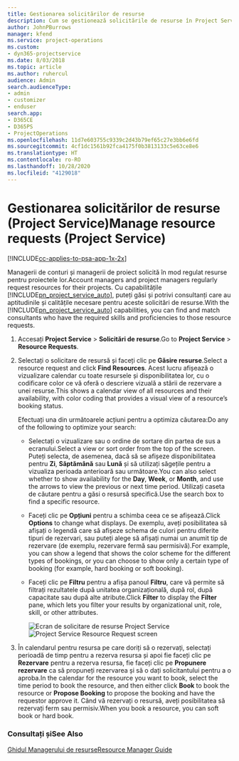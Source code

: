 ```yaml
---
title: Gestionarea solicitărilor de resurse
description: Cum se gestionează solicitările de resurse în Project Service
author: JohnPBurrows
manager: kfend
ms.service: project-operations
ms.custom:
- dyn365-projectservice
ms.date: 8/03/2018
ms.topic: article
ms.author: ruhercul
audience: Admin
search.audienceType:
- admin
- customizer
- enduser
search.app:
- D365CE
- D365PS
- ProjectOperations
ms.openlocfilehash: 11d7e603755c9339c2d43b79ef65c27e3bb6e6fd
ms.sourcegitcommit: 4cf1dc1561b92fca4175f0b3813133c5e63ce8e6
ms.translationtype: HT
ms.contentlocale: ro-RO
ms.lasthandoff: 10/28/2020
ms.locfileid: "4129018"
---
```

# <a name="manage-resource-requests-project-service"></a><span data-ttu-id="20307-103">Gestionarea solicitărilor de resurse (Project Service)</span><span class="sxs-lookup"><span data-stu-id="20307-103">Manage resource requests (Project Service)</span></span>

[!INCLUDE[cc-applies-to-psa-app-1x-2x](../includes/cc-applies-to-psa-app-1x-2x.md)]

<span data-ttu-id="20307-104">Managerii de conturi și managerii de proiect solicită în mod regulat resurse pentru proiectele lor.</span><span class="sxs-lookup"><span data-stu-id="20307-104">Account managers and project managers regularly request resources for their projects.</span></span> <span data-ttu-id="20307-105">Cu capabilitățile [!INCLUDE[pn_project_service_auto](../includes/pn-project-service-auto.md)], puteți găsi și potrivi consultanți care au aptitudinile și calitățile necesare pentru aceste solicitări de resurse.</span><span class="sxs-lookup"><span data-stu-id="20307-105">With the [!INCLUDE[pn_project_service_auto](../includes/pn-project-service-auto.md)] capabilities, you can find and match consultants who have the required skills and proficiencies to those resource requests.</span></span>  
  
1. <span data-ttu-id="20307-106">Accesați **Project Service** > **Solicitări de resurse**.</span><span class="sxs-lookup"><span data-stu-id="20307-106">Go to **Project Service** > **Resource Requests**.</span></span>  
  
2. <span data-ttu-id="20307-107">Selectați o solicitare de resursă și faceți clic pe **Găsire resurse**.</span><span class="sxs-lookup"><span data-stu-id="20307-107">Select a resource request and click **Find Resources**.</span></span> <span data-ttu-id="20307-108">Acest lucru afișează o vizualizare calendar cu toate resursele și disponibilitatea lor, cu o codificare color ce vă oferă o descriere vizuală a stării de rezervare a unei resurse.</span><span class="sxs-lookup"><span data-stu-id="20307-108">This shows a calendar view of all resources and their availability, with color coding that provides a visual view of a resource’s booking status.</span></span>  
  
    <span data-ttu-id="20307-109">Efectuați una din următoarele acțiuni pentru a optimiza căutarea:</span><span class="sxs-lookup"><span data-stu-id="20307-109">Do any of the following to optimize your search:</span></span>  
  
   -   <span data-ttu-id="20307-110">Selectați o vizualizare sau o ordine de sortare din partea de sus a ecranului.</span><span class="sxs-lookup"><span data-stu-id="20307-110">Select a view or sort order from the top of the screen.</span></span> <span data-ttu-id="20307-111">Puteți selecta, de asemenea, dacă să se afișeze disponibilitatea pentru **Zi**, **Săptămână** sau **Lună** și să utilizați săgețile pentru a vizualiza perioada anterioară sau următoare.</span><span class="sxs-lookup"><span data-stu-id="20307-111">You can also select whether to show availability for the **Day**, **Week**, or **Month**, and use the arrows to view the previous or next time period.</span></span> <span data-ttu-id="20307-112">Utilizați caseta de căutare pentru a găsi o resursă specifică.</span><span class="sxs-lookup"><span data-stu-id="20307-112">Use the search box to find a specific resource.</span></span>  
  
   -   <span data-ttu-id="20307-113">Faceți clic pe **Opțiuni** pentru a schimba ceea ce se afișează.</span><span class="sxs-lookup"><span data-stu-id="20307-113">Click **Options** to change what displays.</span></span> <span data-ttu-id="20307-114">De exemplu, aveți posibilitatea să afișați o legendă care să afișeze schema de culori pentru diferite tipuri de rezervari, sau puteți alege să afișați numai un anumit tip de rezervare (de exemplu, rezervare fermă sau permisivă).</span><span class="sxs-lookup"><span data-stu-id="20307-114">For example, you can show a legend that shows the color scheme for the different types of bookings, or you can choose to show only a certain type of booking (for example, hard booking or soft booking).</span></span>  
  
   -   <span data-ttu-id="20307-115">Faceți clic pe **Filtru** pentru a afișa panoul **Filtru**, care vă permite să filtrați rezultatele după unitatea organizațională, după rol, după capacitate sau după alte atribute.</span><span class="sxs-lookup"><span data-stu-id="20307-115">Click **Filter** to display the **Filter** pane, which lets you filter your results by organizational unit, role, skill, or other attributes.</span></span>  
  
       <span data-ttu-id="20307-116">![Ecran de solicitare de resurse Project Service](../psa/media/project-service-resource-request-screen.png "Ecran de solicitare de resurse Project Service")</span><span class="sxs-lookup"><span data-stu-id="20307-116">![Project Service Resource Request screen](../psa/media/project-service-resource-request-screen.png "Project Service Resource Request screen")</span></span>  
  
3. <span data-ttu-id="20307-117">În calendarul pentru resursa pe care doriți să o rezervați, selectați perioadă de timp pentru a rezerva resursa și apoi fie faceți clic pe **Rezervare** pentru a rezerva resursa, fie faceți clic pe **Propunere rezervare** ca să propuneți rezervarea și să o dați solicitantului pentru a o aproba.</span><span class="sxs-lookup"><span data-stu-id="20307-117">In the calendar for the resource you want to book, select the time period to book the resource, and then either click **Book** to book the resource or **Propose Booking** to propose the booking and have the requestor approve it.</span></span> <span data-ttu-id="20307-118">Când vă rezervați o resursă, aveți posibilitatea să rezervați ferm sau permisiv.</span><span class="sxs-lookup"><span data-stu-id="20307-118">When you book a resource, you can soft book or hard book.</span></span>  
  
### <a name="see-also"></a><span data-ttu-id="20307-119">Consultați și</span><span class="sxs-lookup"><span data-stu-id="20307-119">See Also</span></span>  
 [<span data-ttu-id="20307-120">Ghidul Managerului de resurse</span><span class="sxs-lookup"><span data-stu-id="20307-120">Resource Manager Guide</span></span>](../psa/resource-manager-guide.md)
